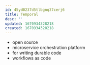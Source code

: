 ```yaml
---
id: 45yd0237d5tlbgnq37cerj6
title: Temporal
desc: ''
updated: 1670934328218
created: 1670934328218
---
```

- open source
- microservice orchestration platform
- for writing durable code
- workflows as code
